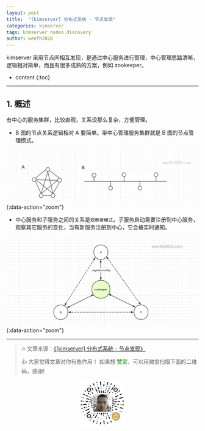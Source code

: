 ```yaml
---
layout: post
title:  "[kimserver] 分布式系统 - 节点发现"
categories: kimserver
tags: kimserver nodes discovery
author: wenfh2020
---
```


kimserver 采用节点间相互发现，是通过中心服务进行管理，中心管理思路清晰，逻辑相对简单，而且有很多成熟的方案，例如 zookeeper。




* content
{:toc}

---

## 1. 概述

有中心的服务集群，比较直观，关系没那么复杂，方便管理。

* B 图的节点关系逻辑相对 A 要简单。带中心管理服务集群就是 B 图的节点管理模式。

![通信解耦](/images/2020-05-21-20-02-12.png){:data-action="zoom"}

* 中心服务和子服务之间的关系是`观察者模式`，子服务启动需要注册到中心服务，观察其它服务的变化，当有新服务注册到中心，它会被实时通知。

![节点管理](/images/2020-10-24-10-11-56.png){:data-action="zoom"}

---

> 🔥 文章来源：[《[kimserver] 分布式系统 - 节点发现》](https://wenfh2020.com/2020/10/24/kimserver-nodes-discovery/)
>
> 👍 大家觉得文章对你有些作用！ 如果想 <font color=green>赞赏</font>，可以用微信扫描下面的二维码，感谢!
<div align=center><img src="/images/2020-08-06-15-49-47.png" width="120"/></div>
